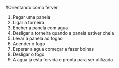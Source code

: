 #Orientando como ferver 

1. Pegar uma  panela
2. Ligar a torneira 
3. Encher a panela com agua
4. Desligar a torneira quando a panela estiver cheia
5. Levar a panela ao fogao
6. Acender o fogo
7. Esperar a agua começar a fazer bolhas
8. Desligar o fogo
9. A agua ja esta fervida e pronta para ser utilizada
